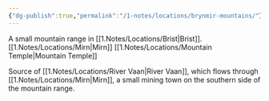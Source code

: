 ```yaml
---
{"dg-publish":true,"permalink":"/1-notes/locations/brynmir-mountains/"}
---
```


A small mountain range in [[1.Notes/Locations/Brist\|Brist]].
[[1.Notes/Locations/Mirn\|Mirn]]
[[1.Notes/Locations/Mountain Temple\|Mountain Temple]]

Source of [[1.Notes/Locations/River Vaan\|River Vaan]], which flows through [[1.Notes/Locations/Mirn\|Mirn]], a small mining town on the southern side of the mountain range.